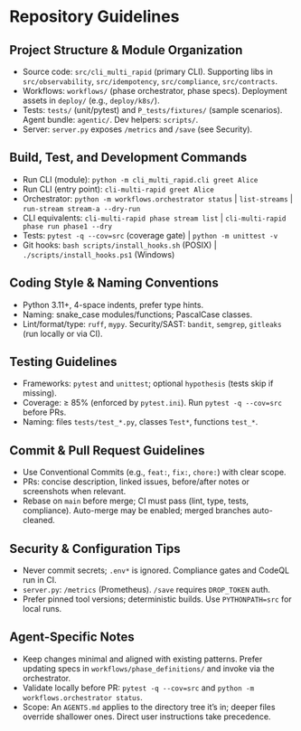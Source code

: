 # Repository Guidelines

## Project Structure & Module Organization
- Source code: `src/cli_multi_rapid` (primary CLI). Supporting libs in `src/observability`, `src/idempotency`, `src/compliance`, `src/contracts`.
- Workflows: `workflows/` (phase orchestrator, phase specs). Deployment assets in `deploy/` (e.g., `deploy/k8s/`).
- Tests: `tests/` (unit/pytest) and `P_tests/fixtures/` (sample scenarios). Agent bundle: `agentic/`. Dev helpers: `scripts/`.
- Server: `server.py` exposes `/metrics` and `/save` (see Security).

## Build, Test, and Development Commands
- Run CLI (module): `python -m cli_multi_rapid.cli greet Alice`
- Run CLI (entry point): `cli-multi-rapid greet Alice`
- Orchestrator: `python -m workflows.orchestrator status` | `list-streams` | `run-stream stream-a --dry-run`
- CLI equivalents: `cli-multi-rapid phase stream list` | `cli-multi-rapid phase run phase1 --dry`
- Tests: `pytest -q --cov=src` (coverage gate) | `python -m unittest -v`
- Git hooks: `bash scripts/install_hooks.sh` (POSIX) | `./scripts/install_hooks.ps1` (Windows)

## Coding Style & Naming Conventions
- Python 3.11+, 4-space indents, prefer type hints.
- Naming: snake_case modules/functions; PascalCase classes.
- Lint/format/type: `ruff`, `mypy`. Security/SAST: `bandit`, `semgrep`, `gitleaks` (run locally or via CI).

## Testing Guidelines
- Frameworks: `pytest` and `unittest`; optional `hypothesis` (tests skip if missing).
- Coverage: ≥ 85% (enforced by `pytest.ini`). Run `pytest -q --cov=src` before PRs.
- Naming: files `tests/test_*.py`, classes `Test*`, functions `test_*`.

## Commit & Pull Request Guidelines
- Use Conventional Commits (e.g., `feat:`, `fix:`, `chore:`) with clear scope.
- PRs: concise description, linked issues, before/after notes or screenshots when relevant.
- Rebase on `main` before merge; CI must pass (lint, type, tests, compliance). Auto-merge may be enabled; merged branches auto-cleaned.

## Security & Configuration Tips
- Never commit secrets; `.env*` is ignored. Compliance gates and CodeQL run in CI.
- `server.py`: `/metrics` (Prometheus). `/save` requires `DROP_TOKEN` auth.
- Prefer pinned tool versions; deterministic builds. Use `PYTHONPATH=src` for local runs.

## Agent-Specific Notes
- Keep changes minimal and aligned with existing patterns. Prefer updating specs in `workflows/phase_definitions/` and invoke via the orchestrator.
- Validate locally before PR: `pytest -q --cov=src` and `python -m workflows.orchestrator status`.
- Scope: An `AGENTS.md` applies to the directory tree it’s in; deeper files override shallower ones. Direct user instructions take precedence.

